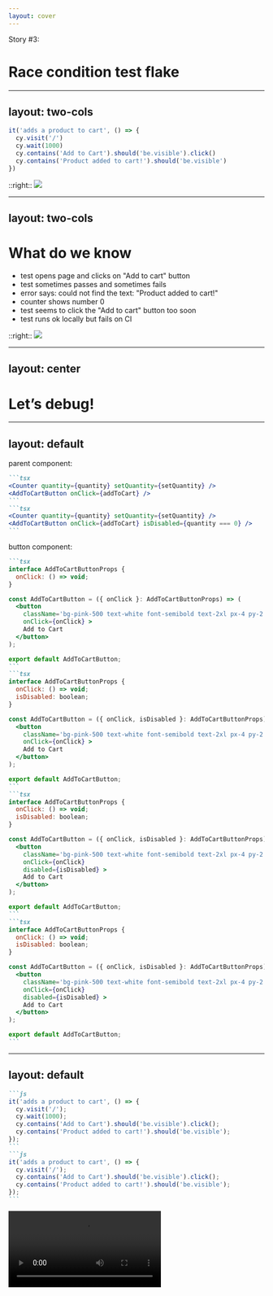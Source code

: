 ```yaml
---
layout: cover
---
```

Story #3:
# Race condition test flake

<!-- 
- our next story is very common 
- if you do testing chances are you have already seen an issue like this
-->


---
layout: two-cols
---
```js {*|3}
it('adds a product to cart', () => {
  cy.visit('/')
  cy.wait(1000)
  cy.contains('Add to Cart').should('be.visible').click()
  cy.contains('Product added to cart!').should('be.visible')
})
```

::right::
<img src="/images/shoe_failed.png" class="relative top-[10%]" />

<style>
.two-columns {
  gap: 1rem;
  grid-template-columns: 3fr 5fr !important;
}

.slidev-code-wrapper {
  padding-top: 35%
}
</style>

<!--
- example with a sneaker ecommerce site
- Cypress test that attempts to buy a sneaker
- flaky - fails and passes
- when fails - we see we click the button too soon
- [click] fixing on the test - add waiting so the test does not go that fast (`cy.wait(1000)`)
- but this is a slippery slope, because we may be increasing that time, not fixing the real problem
-->

---
layout: two-cols
---
# What do we know
<v-clicks>

- test opens page and clicks on "Add to cart" button
- test sometimes passes and sometimes fails
- error says: could not find the text: "Product added to cart!"
- counter shows number 0
- test seems to click the "Add to cart" button too soon
- test runs ok locally but fails on CI
</v-clicks>

::right::
<img src="/images/shoe_failed.png" class="relative top-[20%]" />

<style>
.two-columns {
  gap: 1rem;
  grid-template-columns: 5fr 5fr !important;
}

</style>

<!-- 
- so let’s debug this together
- we are going to dive into the code and figure out what actually made the test flaky
-->

---
layout: center
---
# Let’s debug!

<!-- 
https://app.replay.io/recording/4f19c5cc-50e2-490c-832b-9fa4d1cd64dc
-->

---
layout: default
---

parent component:
````md magic-move
```tsx
<Counter quantity={quantity} setQuantity={setQuantity} />
<AddToCartButton onClick={addToCart} />
```
```tsx
<Counter quantity={quantity} setQuantity={setQuantity} />
<AddToCartButton onClick={addToCart} isDisabled={quantity === 0} />
```
````

button component:
````md magic-move
```tsx
interface AddToCartButtonProps {
  onClick: () => void;
}

const AddToCartButton = ({ onClick }: AddToCartButtonProps) => (
  <button 
    className='bg-pink-500 text-white font-semibold text-2xl px-4 py-2 rounded-sm my-4'
    onClick={onClick} >
    Add to Cart
  </button>
);

export default AddToCartButton;
```
```tsx
interface AddToCartButtonProps {
  onClick: () => void;
  isDisabled: boolean;
}

const AddToCartButton = ({ onClick, isDisabled }: AddToCartButtonProps) => (
  <button 
    className='bg-pink-500 text-white font-semibold text-2xl px-4 py-2 rounded-sm my-4'
    onClick={onClick} >
    Add to Cart
  </button>
);

export default AddToCartButton;
```
```tsx
interface AddToCartButtonProps {
  onClick: () => void;
  isDisabled: boolean;
}

const AddToCartButton = ({ onClick, isDisabled }: AddToCartButtonProps) => (
  <button 
    className='bg-pink-500 text-white font-semibold text-2xl px-4 py-2 rounded-sm my-4'
    onClick={onClick}
    disabled={isDisabled} >
    Add to Cart
  </button>
);

export default AddToCartButton;
```
```tsx
interface AddToCartButtonProps {
  onClick: () => void;
  isDisabled: boolean;
}

const AddToCartButton = ({ onClick, isDisabled }: AddToCartButtonProps) => (
  <button 
    className='bg-pink-500 text-white font-semibold text-2xl px-4 py-2 rounded-sm my-4 disabled:opacity-20'
    onClick={onClick}
    disabled={isDisabled} >
    Add to Cart
  </button>
);

export default AddToCartButton;
```
````


<!--
- let’s add a new property
- [click] when the number is anything else than 0, isDisabled will be false
- [click] add it to our button as well
- [click] we’ll add an html attribute
- [click] and then add some styling so it’s semi transparent
-->

---
layout: default
---

````md magic-move
```js
it('adds a product to cart', () => {
  cy.visit('/');
  cy.wait(1000);
  cy.contains('Add to Cart').should('be.visible').click();
  cy.contains('Product added to cart!').should('be.visible');
});
```
```js
it('adds a product to cart', () => {
  cy.visit('/');
  cy.contains('Add to Cart').should('be.visible').click();
  cy.contains('Product added to cart!').should('be.visible');
});
```
````

<video src="/images/flake_fix.mov" autoplay loop class="w-120 mt-8 mx-auto" />

<!--
- as a result, our test code becomes cleaner
- [click]
- it accomplishes two things:
  - fixes hidden issues that customers actually have but never report
  - makes test automation more stable and therefore more reliable
- I am very confident that more than 90% of what we call flaky test is actually a flaky app, it has nothing to do with the test code itself
- this is FINE
-->
